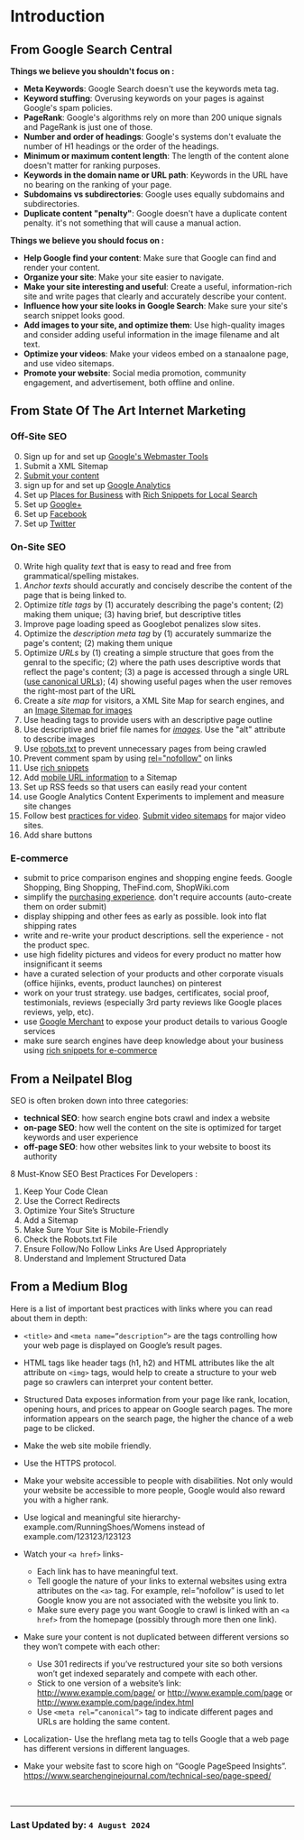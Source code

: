 <br/>

# Introduction
## From Google Search Central

**Things we believe you shouldn't focus on :**

- **Meta Keywords**: Google Search doesn't use the keywords meta tag. 
- **Keyword stuffing**: Overusing keywords on your pages is against Google's spam policies.
- **PageRank**: Google's algorithms rely on more than 200 unique signals and PageRank is just one of those.
- **Number and order of headings**: Google's systems don't evaluate the number of H1 headings or the order of the headings.
- **Minimum or maximum content length**: The length of the content alone doesn't matter for ranking purposes.
- **Keywords in the domain name or URL path**: Keywords in the URL have no bearing on the ranking of your page.
- **Subdomains vs subdirectories**: Google uses equally subdomains and subdirectories.
- **Duplicate content "penalty"**: Google doesn't have a duplicate content penalty. it's not something that will cause a manual action.

**Things we believe you should focus on :**

- **Help Google find your content**: Make sure that Google can find and render your content.
- **Organize your site**: Make your site easier to navigate.
- **Make your site interesting and useful**: Create a useful, information-rich site and write pages that clearly and accurately describe your content.
- **Influence how your site looks in Google Search**: Make sure your site's search snippet looks good.
- **Add images to your site, and optimize them**: Use high-quality images and consider adding useful information in the image filename and alt text.
- **Optimize your videos**: Make your videos embed on a stanaalone page, and use video sitemaps.
- **Promote your website**: Social media promotion, community engagement, and advertisement, both offline and online.

## From State Of The Art Internet Marketing

### Off-Site SEO

0. Sign up for and set up [Google's Webmaster Tools](http://www.google.com/webmasters/)
1. Submit a XML Sitemap
2. [Submit your content](http://www.google.com/submityourcontent/)
3. sign up for and set up [Google Analytics](http://www.google.com/analytics/)
4. Set up [Places for Business](www.google.com/placesforbusiness/) with [Rich Snippets for Local Search](http://maps.google.com/help/maps/richsnippetslocal/)
5. Set up [Google+](http://www.google.com/intl/sv_ALL/+/business/)
6. Set up [Facebook](http://www.facebook.com/pages/create.php)
7. Set up [Twitter](https://twitter.com/)

### On-Site SEO

0. Write high quality _text_ that is easy to read and free from grammatical/spelling mistakes.
1. _Anchor texts_ should accuratly and concisely describe the content of the page that is being linked to.
2. Optimize _title tags_ by (1) accurately describing the page's content; (2) making them unique; (3) having brief, but descriptive titles
3. Improve page loading speed as Googlebot penalizes slow sites.
4. Optimize the _description meta tag_ by (1) accurately summarize the page's content; (2) making them unique
5. Optimize _URLs_ by (1) creating a simple structure that goes from the genral to the specific; (2) where the path uses descriptive words that reflect the page's content; (3) a page is accessed through a single URL ([use canonical URLs](http://support.google.com/webmasters/bin/answer.py?hl=en&answer=139394)); (4) showing useful pages when the user removes the right-most part of the URL
6. Create a _site map_ for visitors, a XML Site Map for search engines, and an [Image Sitemap for images](http://support.google.com/webmasters/bin/answer.py?hl=en&answer=178636)
7. Use heading tags to provide users with an descriptive page outline
8. Use descriptive and brief file names for [_images_](http://support.google.com/webmasters/bin/answer.py?hl=en&answer=114016). Use the "alt" attribute to describe images
9. Use [robots.txt](http://support.google.com/webmasters/bin/answer.py?hl=en&answer=156449) to prevent unnecessary pages from being crawled
10. Prevent comment spam by using [rel="nofollow"](http://support.google.com/webmasters/bin/answer.py?hl=en&answer=81749) on links
11. Use [rich snippets](http://support.google.com/webmasters/bin/answer.py?hl=en&answer=99170)
12. Add [mobile URL information](http://support.google.com/webmasters/bin/answer.py?hl=en&answer=34648) to a Sitemap
13. Set up RSS feeds so that users can easily read your content
14. use Google Analytics Content Experiments to implement and measure site changes
15. Follow best [practices for video](http://support.google.com/webmasters/bin/answer.py?hl=en&answer=156442). [Submit video sitemaps](http://www.distilled.net/blog/video/creating-video-sitemaps-for-each-video-hosting-platform/) for major video sites.
16. Add share buttons

### E-commerce

- submit to price comparison engines and shopping engine feeds. Google Shopping, Bing Shopping, TheFind.com, ShopWiki.com
- simplify the [purchasing experience](http://en.wikipedia.org/wiki/Conversion_funnel). don't require accounts (auto-create them on order submit)
- display shipping and other fees as early as possible. look into flat shipping rates
- write and re-write your product descriptions. sell the experience - not the product spec.
- use high fidelity pictures and videos for every product no matter how insignificant it seems
- have a curated selection of your products and other corporate visuals (office hijinks, events, product launches) on pinterest
- work on your trust strategy. use badges, certificates, social proof, testimonials, reviews (especially 3rd party reviews like Google places reviews, yelp, etc).
- use [Google Merchant](http://support.google.com/merchants/bin/answer.py?hl=en&answer=188493) to expose your product details to various Google services
- make sure search engines have deep knowledge about your business using [rich snippets for e-commerce](http://searchengineland.com/e-commerce-seo-using-schema-org-just-got-a-lot-more-granular-139236)

## From a Neilpatel Blog

SEO is often broken down into three categories:

- **technical SEO**: how search engine bots crawl and index a website
- **on-page SEO**: how well the content on the site is optimized for target keywords and user experience
- **off-page SEO**: how other websites link to your website to boost its authority

8 Must-Know SEO Best Practices For Developers :

1. Keep Your Code Clean
2. Use the Correct Redirects
3. Optimize Your Site’s Structure
4. Add a Sitemap
5. Make Sure Your Site is Mobile-Friendly
6. Check the Robots.txt File
7. Ensure Follow/No Follow Links Are Used Appropriately
8. Understand and Implement Structured Data

## From a Medium Blog

Here is a list of important best practices with links where you can read about them in depth:

- `<title>` and `<meta name=”description”>` are the tags controlling how your web page is displayed on Google’s result pages.

- HTML tags like header tags (h1, h2) and HTML attributes like the alt attribute on `<img>` tags, would help to create a structure to your web page so crawlers can interpret your content better.

- Structured Data exposes information from your page like rank, location, opening hours, and prices to appear on Google search pages. The more information appears on the search page, the higher the chance of a web page to be clicked.

- Make the web site mobile friendly.

- Use the HTTPS protocol.

- Make your website accessible to people with disabilities. Not only would your website be accessible to more people, Google would also reward you with a higher rank.

- Use logical and meaningful site hierarchy-
  example.com/RunningShoes/Womens
  instead of
  example.com/123123/123123
- Watch your `<a href>` links-
   - Each link has to have meaningful text.
   - Tell google the nature of your links to external websites using extra attributes on the `<a>` tag. For example, rel=”nofollow” is used to let Google know you are not associated with the website you link to.
   - Make sure every page you want Google to crawl is linked with an `<a href>` from the homepage (possibly through more then one link).
- Make sure your content is not duplicated between different versions so they won’t compete with each other:
  - Use 301 redirects if you’ve restructured your site so both versions won’t get indexed separately and compete with each other.
  - Stick to one version of a website’s link:
    http://www.example.com/page/ or http://www.example.com/page or http://www.example.com/page/index.html
  - Use `<meta rel=”canonical”>` tag to indicate different pages and URLs are holding the same content.
- Localization- Use the hreflang meta tag to tells Google that a web page has different versions in different languages.
- Make your website fast to score high on “Google PageSpeed Insights”. https://www.searchenginejournal.com/technical-seo/page-speed/


<br/>
<hr/>

### Last Updated by: `4 August 2024`